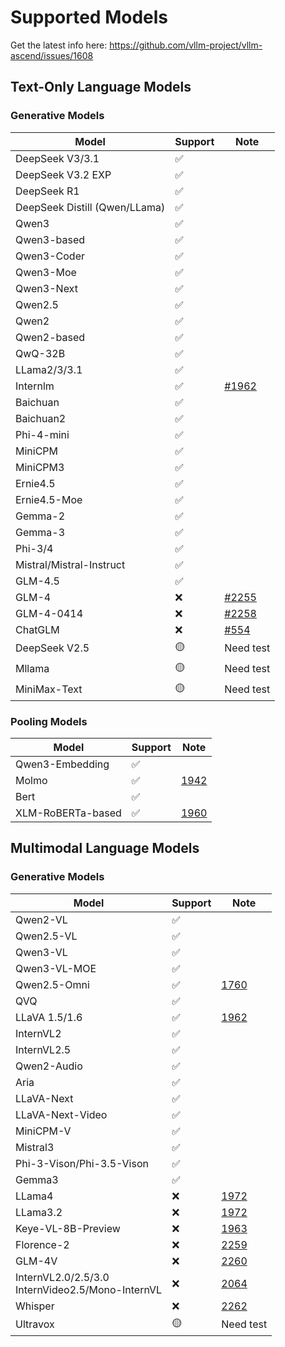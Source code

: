 # Supported Models

Get the latest info here: https://github.com/vllm-project/vllm-ascend/issues/1608

## Text-Only Language Models

### Generative Models

| Model                         | Support   | Note                                                                 |
|-------------------------------|-----------|----------------------------------------------------------------------|
| DeepSeek V3/3.1               | ✅        |                                                                      |
| DeepSeek V3.2 EXP             | ✅        |                                                                      |
| DeepSeek R1                   | ✅        |                                                                      |
| DeepSeek Distill (Qwen/LLama) | ✅        |                                                                      |
| Qwen3                         | ✅        |                                                                      |
| Qwen3-based                   | ✅        |                                                                      |
| Qwen3-Coder                   | ✅        |                                                                      |
| Qwen3-Moe                     | ✅        |                                                                      |
| Qwen3-Next                    | ✅        |                                                                      |
| Qwen2.5                       | ✅        |                                                                      |
| Qwen2                         | ✅        |                                                                      |
| Qwen2-based                   | ✅        |                                                                      |
| QwQ-32B                       | ✅        |                                                                      |
| LLama2/3/3.1                  | ✅        |                                                                      |
| Internlm                      | ✅        | [#1962](https://github.com/vllm-project/vllm-ascend/issues/1962)     |
| Baichuan                      | ✅        |                                                                      |
| Baichuan2                     | ✅        |                                                                      |
| Phi-4-mini                    | ✅        |                                                                      |
| MiniCPM                       | ✅        |                                                                      |
| MiniCPM3                      | ✅        |                                                                      |
| Ernie4.5                      | ✅        |                                                                      |
| Ernie4.5-Moe                  | ✅        |                                                                      |
| Gemma-2                       | ✅        |                                                                      |
| Gemma-3                       | ✅        |                                                                      |
| Phi-3/4                       | ✅        |                                                                      |
| Mistral/Mistral-Instruct      | ✅        |                                                                      |
| GLM-4.5                       | ✅        |                                                                      |
| GLM-4                         | ❌        | [#2255](https://github.com/vllm-project/vllm-ascend/issues/2255)     |
| GLM-4-0414                    | ❌        | [#2258](https://github.com/vllm-project/vllm-ascend/issues/2258)     |
| ChatGLM                       | ❌        | [#554](https://github.com/vllm-project/vllm-ascend/issues/554)       |
| DeepSeek V2.5                 | 🟡        | Need test                                                            |
| Mllama                        | 🟡        | Need test                                                            |
| MiniMax-Text                  | 🟡        | Need test                                                            |

### Pooling Models

| Model                         | Support   | Note                                                                 |
|-------------------------------|-----------|----------------------------------------------------------------------|
| Qwen3-Embedding               | ✅        |                                                                      |
| Molmo                         | ✅        | [1942](https://github.com/vllm-project/vllm-ascend/issues/1942)      |
| Bert                          | ✅        |                                                                      |
| XLM-RoBERTa-based             | ✅        | [1960](https://github.com/vllm-project/vllm-ascend/issues/1960)      |

## Multimodal Language Models

### Generative Models

| Model                          | Support       | Note                                                                 |
|--------------------------------|---------------|----------------------------------------------------------------------|
| Qwen2-VL                       | ✅            |                                                                      |
| Qwen2.5-VL                     | ✅            |                                                                      |
| Qwen3-VL                       | ✅            |                                                                      |
| Qwen3-VL-MOE                   | ✅            |                                                                      |
| Qwen2.5-Omni                   | ✅            | [1760](https://github.com/vllm-project/vllm-ascend/issues/1760)      |
| QVQ                            | ✅            |                                                                      |
| LLaVA 1.5/1.6                  | ✅            | [1962](https://github.com/vllm-project/vllm-ascend/issues/1962)      |
| InternVL2                      | ✅            |                                                                      |
| InternVL2.5                    | ✅            |                                                                      |
| Qwen2-Audio                    | ✅            |                                                                      |
| Aria                           | ✅            |                                                                      |
| LLaVA-Next                     | ✅            |                                                                      |
| LLaVA-Next-Video               | ✅            |                                                                      |
| MiniCPM-V                      | ✅            |                                                                      |
| Mistral3                       | ✅            |                                                                      |
| Phi-3-Vison/Phi-3.5-Vison      | ✅            |                                                                      |
| Gemma3                         | ✅            |                                                                      |
| LLama4                         | ❌            | [1972](https://github.com/vllm-project/vllm-ascend/issues/1972)      |
| LLama3.2                       | ❌            | [1972](https://github.com/vllm-project/vllm-ascend/issues/1972)      |
| Keye-VL-8B-Preview             | ❌            | [1963](https://github.com/vllm-project/vllm-ascend/issues/1963)      |
| Florence-2                     | ❌            | [2259](https://github.com/vllm-project/vllm-ascend/issues/2259)      |
| GLM-4V                         | ❌            | [2260](https://github.com/vllm-project/vllm-ascend/issues/2260)      |
| InternVL2.0/2.5/3.0<br>InternVideo2.5/Mono-InternVL | ❌ | [2064](https://github.com/vllm-project/vllm-ascend/issues/2064) |
| Whisper                        | ❌            | [2262](https://github.com/vllm-project/vllm-ascend/issues/2262)      |
| Ultravox                       | 🟡            | Need test                                                            |
